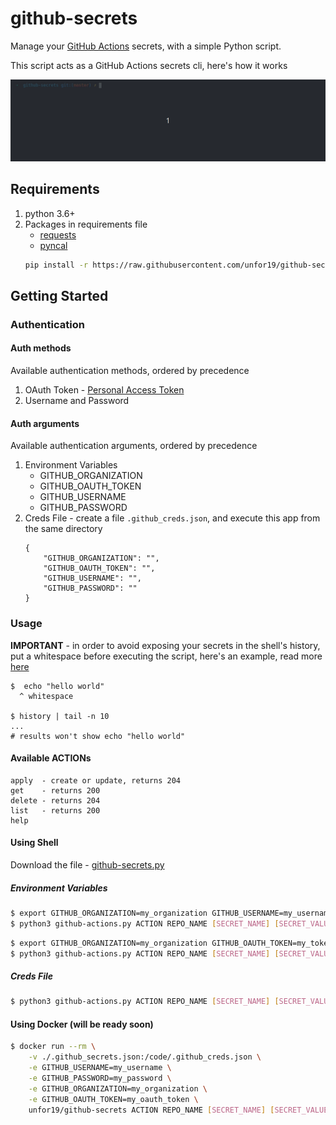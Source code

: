 # github-secrets

Manage your [GitHub Actions](https://github.com/features/actions) secrets, with a simple Python script.

This script acts as a GitHub Actions secrets cli, here's how it works

![Usage-Example](./assets/github-secrets-usage.gif)

## Requirements
1. python 3.6+
1. Packages in requirements file
   - [requests](https://pypi.org/project/requests/)
   - [pyncal](https://pynacl.readthedocs.io/en/stable/public/#nacl-public-sealedbox)
   ```bash
   pip install -r https://raw.githubusercontent.com/unfor19/github-secrets/master/requirements.txt
   ```

## Getting Started

### Authentication

#### Auth methods
Available authentication methods, ordered by precedence

1. OAuth Token - [Personal Access Token](https://help.github.com/en/github/authenticating-to-github/creating-a-personal-access-token-for-the-command-line)
2. Username and Password

#### Auth arguments
Available authentication arguments, ordered by precedence
1. Environment Variables
   - GITHUB_ORGANIZATION
   - GITHUB_OAUTH_TOKEN
   - GITHUB_USERNAME
   - GITHUB_PASSWORD   
2. Creds File - create a file `.github_creds.json`, and execute this app from the same directory
    ```
    {
        "GITHUB_ORGANIZATION": "",
        "GITHUB_OAUTH_TOKEN": "",
        "GITHUB_USERNAME": "",
        "GITHUB_PASSWORD": ""
    }
    ```

### Usage
__IMPORTANT__ - in order to avoid exposing your secrets in the shell's history, put a whitespace before executing the script, here's an example, read more [here](https://unix.stackexchange.com/a/49216/368610)
```
$  echo "hello world"
  ^ whitespace
  
$ history | tail -n 10
...
# results won't show echo "hello world"
```

#### Available ACTIONs
```
apply  - create or update, returns 204
get    - returns 200
delete - returns 204
list   - returns 200
help
```

#### Using Shell
Download the file - [github-secrets.py](https://raw.githubusercontent.com/unfor19/github-secrets/master/github-secrets.py)

##### Environment Variables

```bash
$ export GITHUB_ORGANIZATION=my_organization GITHUB_USERNAME=my_username GITHUB_PASSWORD=my_password
$ python3 github-actions.py ACTION REPO_NAME [SECRET_NAME] [SECRET_VALUE]
```

```bash
$ export GITHUB_ORGANIZATION=my_organization GITHUB_OAUTH_TOKEN=my_token
$ python3 github-actions.py ACTION REPO_NAME [SECRET_NAME] [SECRET_VALUE]
```

##### Creds File

```bash
$ python3 github-actions.py ACTION REPO_NAME [SECRET_NAME] [SECRET_VALUE]
```

#### Using Docker (will be ready soon)
```bash
$ docker run --rm \
    -v ./.github_secrets.json:/code/.github_creds.json \
    -e GITHUB_USERNAME=my_username \
    -e GITHUB_PASSWORD=my_password \
    -e GITHUB_ORGANIZATION=my_organization \
    -e GITHUB_OAUTH_TOKEN=my_oauth_token \
    unfor19/github-secrets ACTION REPO_NAME [SECRET_NAME] [SECRET_VALUE]
```
